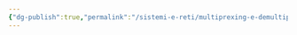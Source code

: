 ```yaml
---
{"dg-publish":true,"permalink":"/sistemi-e-reti/multiprexing-e-demultiprexing/","dgPassFrontmatter":true,"created":"2024-12-31T14:06:29.095+01:00","updated":"2024-12-31T14:25:14.612+01:00"}
---
```


